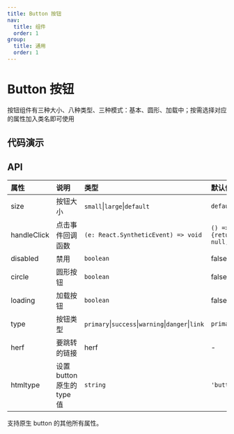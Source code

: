 ```yaml
---
title: Button 按钮
nav:
  title: 组件
  order: 1
group: 
  title: 通用
  order: 1
---
```


# Button 按钮

按钮组件有三种大小、八种类型、三种模式：基本、圆形、加载中；按需选择对应的属性加入类名即可使用

## 代码演示

<code src="./demo/size.tsx"></code>

<code src="./demo/type.tsx"></code>

<code src="./demo/htmltype.tsx"></code>

<code src="./demo/circle.tsx"></code>

<code src="./demo/loading.tsx"></code>

## API

| 属性 | 说明 | 类型 | 默认值 |
| :--- | :--- | :--- | :--- |
| size | 按钮大小 | `small`\|`large`\|`default` | `default` |
| handleClick | 点击事件回调函数 | `(e: React.SyntheticEvent) => void` | `() => {return null;}` |
| disabled | 禁用 | `boolean` | false |
| circle | 圆形按钮 | `boolean` | false |
| loading | 加载按钮 | `boolean` | false |
| type | 按钮类型 | `primary`\|`success`\|`warning`\|`danger`\|`link` | `primary` |
| herf | 要跳转的链接 | herf | -  |
| htmltype | 设置 button 原生的 type 值 | `string` | `'button'` |

支持原生 button 的其他所有属性。
